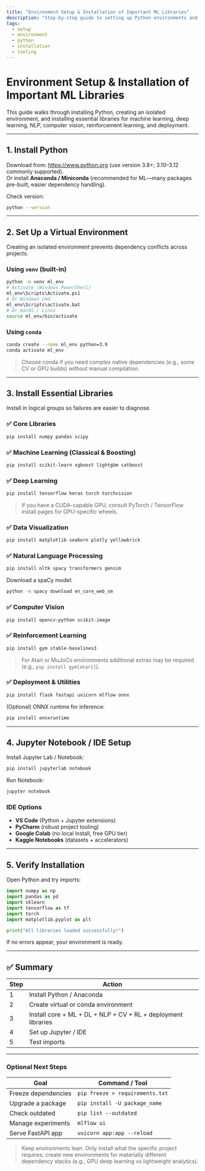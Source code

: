 ```yaml
---
title: "Environment Setup & Installation of Important ML Libraries"
description: "Step-by-step guide to setting up Python environments and installing core Machine Learning, Deep Learning, NLP, CV, RL, and deployment libraries"
tags:
  - setup
  - environment
  - python
  - installation
  - tooling
---
```


# Environment Setup & Installation of Important ML Libraries

This guide walks through installing Python, creating an isolated environment, and installing essential libraries for machine learning, deep learning, NLP, computer vision, reinforcement learning, and deployment.

---
## 1. Install Python
Download from: https://www.python.org (use version 3.8+; 3.10–3.12 commonly supported).  
Or install **Anaconda / Miniconda** (recommended for ML—many packages pre-built, easier dependency handling).

Check version:
```bash
python --version
```

---
## 2. Set Up a Virtual Environment
Creating an isolated environment prevents dependency conflicts across projects.

### Using `venv` (built-in)
```bash
python -m venv ml_env
# Activate (Windows PowerShell)
ml_env\Scripts\Activate.ps1
# Or Windows cmd
ml_env\Scripts\activate.bat
# Or macOS / Linux
source ml_env/bin/activate
```

### Using `conda`
```bash
conda create --name ml_env python=3.9
conda activate ml_env
```
> Choose conda if you need complex native dependencies (e.g., some CV or GPU builds) without manual compilation.

---
## 3. Install Essential Libraries
Install in logical groups so failures are easier to diagnose.

### ✅ Core Libraries
```bash
pip install numpy pandas scipy
```

### ✅ Machine Learning (Classical & Boosting)
```bash
pip install scikit-learn xgboost lightgbm catboost
```

### ✅ Deep Learning
```bash
pip install tensorflow keras torch torchvision
```
> If you have a CUDA-capable GPU, consult PyTorch / TensorFlow install pages for GPU-specific wheels.

### ✅ Data Visualization
```bash
pip install matplotlib seaborn plotly yellowbrick
```

### ✅ Natural Language Processing
```bash
pip install nltk spacy transformers gensim
```
Download a spaCy model:
```bash
python -m spacy download en_core_web_sm
```

### ✅ Computer Vision
```bash
pip install opencv-python scikit-image
```

### ✅ Reinforcement Learning
```bash
pip install gym stable-baselines3
```
> For Atari or MuJoCo environments additional extras may be required (e.g., `pip install gym[atari]`).

### ✅ Deployment & Utilities
```bash
pip install flask fastapi uvicorn mlflow onnx
```
(Optional) ONNX runtime for inference:
```bash
pip install onnxruntime
```

---
## 4. Jupyter Notebook / IDE Setup
Install Jupyter Lab / Notebook:
```bash
pip install jupyterlab notebook
```
Run Notebook:
```bash
jupyter notebook
```

### IDE Options
- **VS Code** (Python + Jupyter extensions)
- **PyCharm** (robust project tooling)
- **Google Colab** (no local install, free GPU tier)
- **Kaggle Notebooks** (datasets + accelerators)

---
## 5. Verify Installation
Open Python and try imports:
```python
import numpy as np
import pandas as pd
import sklearn
import tensorflow as tf
import torch
import matplotlib.pyplot as plt

print("All libraries loaded successfully!")
```
If no errors appear, your environment is ready.

---
## ✅ Summary
| Step | Action |
|------|--------|
| 1 | Install Python / Anaconda |
| 2 | Create virtual or conda environment |
| 3 | Install core + ML + DL + NLP + CV + RL + deployment libraries |
| 4 | Set up Jupyter / IDE |
| 5 | Test imports |

---
### Optional Next Steps
| Goal | Command / Tool |
|------|----------------|
| Freeze dependencies | `pip freeze > requirements.txt` |
| Upgrade a package | `pip install -U package_name` |
| Check outdated | `pip list --outdated` |
| Manage experiments | `mlflow ui` |
| Serve FastAPI app | `uvicorn app:app --reload` |

> Keep environments lean. Only install what the specific project requires; create new environments for materially different dependency stacks (e.g., GPU deep learning vs lightweight analytics).